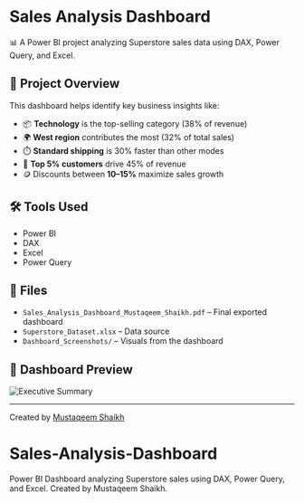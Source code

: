 # Sales Analysis Dashboard

📊 A Power BI project analyzing Superstore sales data using DAX, Power Query, and Excel.

## 🚀 Project Overview

This dashboard helps identify key business insights like:
- 📦 **Technology** is the top-selling category (38% of revenue)
- 🌍 **West region** contributes the most (32% of total sales)
- ⏱️ **Standard shipping** is 30% faster than other modes
- 🎯 **Top 5% customers** drive 45% of revenue
- 🪙 Discounts between **10–15%** maximize sales growth

## 🛠 Tools Used
- Power BI
- DAX
- Excel
- Power Query

## 📂 Files
- `Sales_Analysis_Dashboard_Mustaqeem_Shaikh.pdf` – Final exported dashboard
- `Superstore_Dataset.xlsx` – Data source
- `Dashboard_Screenshots/` – Visuals from the dashboard

## 📸 Dashboard Preview

![Executive Summary](Dashboard_Screenshots/Page1_ExecutiveSummary.png)

---

Created by [Mustaqeem Shaikh](https://www.linkedin.com/in/mustaqeemshaikh3313)
# Sales-Analysis-Dashboard
Power BI Dashboard analyzing Superstore sales using DAX, Power Query, and Excel. Created by Mustaqeem Shaikh.

